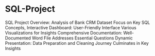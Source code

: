 # SQL-Project
SQL Project Overview:  Analysis of Bank CRM Dataset Focus on Key SQL Concepts, Interactive Dashboard:  User-Friendly Interface Various Visualizations for Insights Comprehensive Documentation:  Well-Documented Word File Addresses Essential Questions Dynamic Presentation:  Data Preparation and Cleaning Journey Culminates in Key Insights
